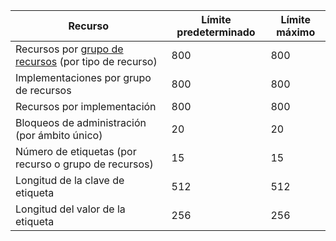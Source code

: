 Recurso|Límite predeterminado|Límite máximo
---|---|---
Recursos por [grupo de recursos](../articles/resource-group-overview.md#resource-groups) (por tipo de recurso)|800|800
Implementaciones por grupo de recursos|800|800
Recursos por implementación|800|800
Bloqueos de administración (por ámbito único)|20|20 |
Número de etiquetas (por recurso o grupo de recursos)|15|15
Longitud de la clave de etiqueta|512|512
Longitud del valor de la etiqueta|256|256

<!---HONumber=AcomDC_0211_2016-->